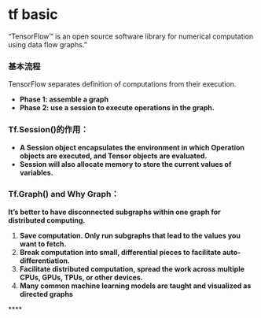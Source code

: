 # tf basic

“TensorFlow™ is an open source software library for numerical computation using data flow graphs.” 

### 基本流程

TensorFlow separates definition of computations from their execution.

* **Phase 1: assemble a graph**
* **Phase 2: use a session to execute operations in the graph.**

### Tf.Session\(\)的作用：

* **A Session object encapsulates the environment in which Operation objects are executed, and Tensor objects are evaluated.**
* **Session will also allocate memory to store the current values of variables.**

### Tf.Graph\(\) and Why Graph：

**It’s better to have disconnected subgraphs within one graph for distributed computing.**

1. **Save computation. Only run subgraphs that lead to the values you want to fetch.**
2. **Break computation into small, differential pieces to facilitate auto-differentiation.**
3. **Facilitate distributed computation, spread the work across multiple CPUs, GPUs, TPUs, or other devices.**
4. **Many common machine learning models are taught and visualized as directed graphs**

\*\*\*\*

  


